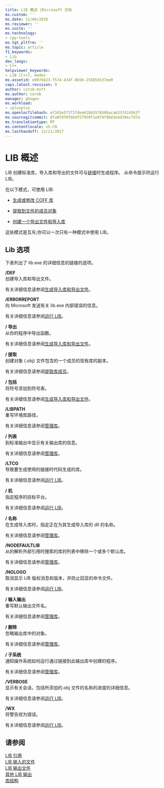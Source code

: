 ```yaml
---
title: LIB 概述 |Microsoft 文档
ms.custom: ''
ms.date: 11/04/2016
ms.reviewer: ''
ms.suite: ''
ms.technology:
- cpp-tools
ms.tgt_pltfrm: ''
ms.topic: article
f1_keywords:
- Lib
dev_langs:
- C++
helpviewer_keywords:
- LIB [C++], modes
ms.assetid: e997d423-f574-434f-8b56-25585d137ee0
caps.latest.revision: 9
author: corob-msft
ms.author: corob
manager: ghogen
ms.workload:
- cplusplus
ms.openlocfilehash: ef3d1e57371fdea62bb557830baca633f4165637
ms.sourcegitcommit: 8fa8fdf0fbb4f57950f1e8f4f9b81b4d39ec7d7a
ms.translationtype: MT
ms.contentlocale: zh-CN
ms.lasthandoff: 12/21/2017
---
```

# <a name="overview-of-lib"></a>LIB 概述
LIB 创建标准库，导入库和导出的文件可与[链接](../../build/reference/linker-options.md)时生成程序。 从命令提示符运行 LIB。  
  
 在以下模式，可使用 LIB:  
  
-   [生成或修改 COFF 库](../../build/reference/managing-a-library.md)  
  
-   [提取到文件的成员对象](../../build/reference/extracting-a-library-member.md)  
  
-   [创建一个导出文件和导入库](../../build/reference/working-with-import-libraries-and-export-files.md)  
  
 这些模式是互斥;你可以一次只有一种模式中使用 LIB。  
  
## <a name="lib-options"></a>Lib 选项  
 下表列出了 lib.exe 的详细信息的链接的选项。  
  
 **/DEF**  
 创建导入库和导出文件。  
  
 有关详细信息请参阅[生成导入库和导出文件](../../build/reference/building-an-import-library-and-export-file.md)。  
  
 **/ERRORREPORT**  
 向 Microsoft 发送有关 lib.exe 内部错误的信息。  
  
 有关详细信息请参阅[运行 LIB](../../build/reference/running-lib.md)。  
  
 **/ 导出**  
 从你的程序中导出函数。  
  
 有关详细信息请参阅[生成导入库和导出文件](../../build/reference/building-an-import-library-and-export-file.md)。  
  
 **/ 提取**  
 创建对象 (.obj) 文件包含的一个成员的现有库的副本。  
  
 有关详细信息请参阅[提取库成员](../../build/reference/extracting-a-library-member.md)。  
  
 **/ 包括**  
 将符号添加到符号表。  
  
 有关详细信息请参阅[生成导入库和导出文件](../../build/reference/building-an-import-library-and-export-file.md)。  
  
 **/LIBPATH**  
 重写环境库路径。  
  
 有关详细信息请参阅[管理库](../../build/reference/managing-a-library.md)。  
  
 **/ 列表**  
 到标准输出中显示有关输出库的信息。  
  
 有关详细信息请参阅[管理库](../../build/reference/managing-a-library.md)。  
  
 **/LTCG**  
 导致要生成使用的链接时代码生成的库。  
  
 有关详细信息请参阅[运行 LIB](../../build/reference/running-lib.md)。  
  
 **/ 机**  
 指定程序的目标平台。  
  
 有关详细信息请参阅[运行 LIB](../../build/reference/running-lib.md)。  
  
 **/ 名称**  
 在生成导入库时，指定正在为其生成导入库的 dll 的名称。  
  
 有关详细信息请参阅[管理库](../../build/reference/managing-a-library.md)。  
  
 **/NODEFAULTLIB**  
 从的解析外部引用时搜索的库的列表中移除一个或多个默认库。  
  
 有关详细信息请参阅[管理库](../../build/reference/managing-a-library.md)。  
  
 **/NOLOGO**  
 取消显示 LIB 版权消息和版本，并防止回显的命令文件。  
  
 有关详细信息请参阅[运行 LIB](../../build/reference/running-lib.md)。  
  
 **/ 输入输出**  
 重写默认输出文件名。  
  
 有关详细信息请参阅[管理库](../../build/reference/managing-a-library.md)。  
  
 **/ 删除**  
 忽略输出库中的对象。  
  
 有关详细信息请参阅[管理库](../../build/reference/managing-a-library.md)。  
  
 **/ 子系统**  
 通知操作系统如何运行通过链接到此输出库中创建的程序。  
  
 有关详细信息请参阅[管理库](../../build/reference/managing-a-library.md)。  
  
 **/VERBOSE**  
 显示有关会话，包括所添加的.obj 文件的名称的进度的详细信息。  
  
 有关详细信息请参阅[运行 LIB](../../build/reference/running-lib.md)。  
  
 **/WX**  
 将警告视为错误。  
  
 有关详细信息请参阅[运行 LIB](../../build/reference/running-lib.md)。  
  
## <a name="see-also"></a>请参阅  
 [LIB 引用](../../build/reference/lib-reference.md)   
 [LIB 输入的文件](../../build/reference/lib-input-files.md)   
 [LIB 输出文件](../../build/reference/lib-output-files.md)   
 [其他 LIB 输出](../../build/reference/other-lib-output.md)   
 [库结构](../../build/reference/structure-of-a-library.md)